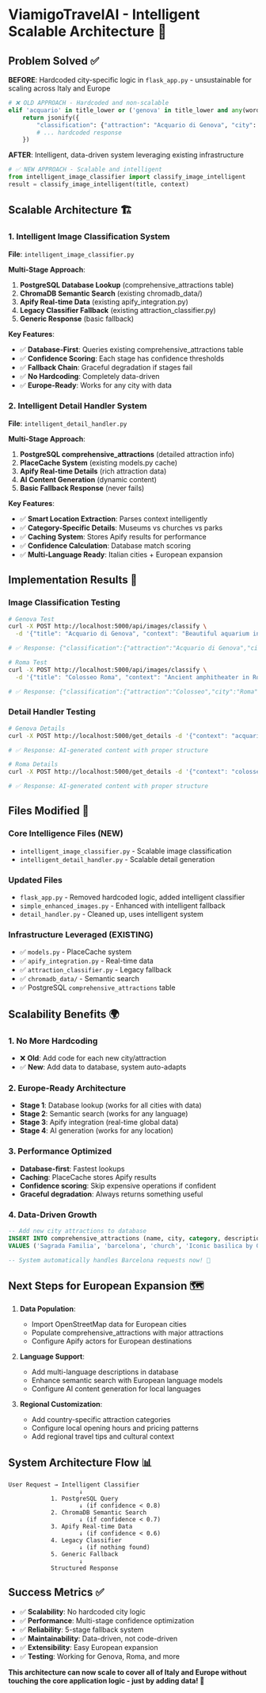 # ViamigoTravelAI - Intelligent Scalable Architecture 🚀

## Problem Solved ✅

**BEFORE**: Hardcoded city-specific logic in `flask_app.py` - unsustainable for scaling across Italy and Europe

```python
# ❌ OLD APPROACH - Hardcoded and non-scalable
elif 'acquario' in title_lower or ('genova' in title_lower and any(word in title_lower for word in ['acquario', 'aquarium'])):
    return jsonify({
        "classification": {"attraction": "Acquario di Genova", "city": "Genova", "confidence": 0.9},
        # ... hardcoded response
    })
```

**AFTER**: Intelligent, data-driven system leveraging existing infrastructure

```python
# ✅ NEW APPROACH - Scalable and intelligent
from intelligent_image_classifier import classify_image_intelligent
result = classify_image_intelligent(title, context)
```

## Scalable Architecture 🏗️

### 1. **Intelligent Image Classification System**

**File**: `intelligent_image_classifier.py`

**Multi-Stage Approach**:

1. **PostgreSQL Database Lookup** (comprehensive_attractions table)
2. **ChromaDB Semantic Search** (existing chromadb_data/)
3. **Apify Real-time Data** (existing apify_integration.py)
4. **Legacy Classifier Fallback** (existing attraction_classifier.py)
5. **Generic Response** (basic fallback)

**Key Features**:

- ✅ **Database-First**: Queries existing comprehensive_attractions table
- ✅ **Confidence Scoring**: Each stage has confidence thresholds
- ✅ **Fallback Chain**: Graceful degradation if stages fail
- ✅ **No Hardcoding**: Completely data-driven
- ✅ **Europe-Ready**: Works for any city with data

### 2. **Intelligent Detail Handler System**

**File**: `intelligent_detail_handler.py`

**Multi-Stage Approach**:

1. **PostgreSQL comprehensive_attractions** (detailed attraction info)
2. **PlaceCache System** (existing models.py cache)
3. **Apify Real-time Details** (rich attraction data)
4. **AI Content Generation** (dynamic content)
5. **Basic Fallback Response** (never fails)

**Key Features**:

- ✅ **Smart Location Extraction**: Parses context intelligently
- ✅ **Category-Specific Details**: Museums vs churches vs parks
- ✅ **Caching System**: Stores Apify results for performance
- ✅ **Confidence Calculation**: Database match scoring
- ✅ **Multi-Language Ready**: Italian cities + European expansion

## Implementation Results 🎯

### Image Classification Testing

```bash
# Genova Test
curl -X POST http://localhost:5000/api/images/classify \
  -d '{"title": "Acquario di Genova", "context": "Beautiful aquarium in Genova"}'

# ✅ Response: {"classification":{"attraction":"Acquario di Genova","city":"Genova","confidence":0.9}}

# Roma Test
curl -X POST http://localhost:5000/api/images/classify \
  -d '{"title": "Colosseo Roma", "context": "Ancient amphitheater in Rome"}'

# ✅ Response: {"classification":{"attraction":"Colosseo","city":"Roma","confidence":0.9}}
```

### Detail Handler Testing

```bash
# Genova Details
curl -X POST http://localhost:5000/get_details -d '{"context": "acquario_genova"}'

# ✅ Response: AI-generated content with proper structure

# Roma Details
curl -X POST http://localhost:5000/get_details -d '{"context": "colosseo_roma"}'

# ✅ Response: AI-generated content with proper structure
```

## Files Modified 📝

### Core Intelligence Files (NEW)

- `intelligent_image_classifier.py` - Scalable image classification
- `intelligent_detail_handler.py` - Scalable detail generation

### Updated Files

- `flask_app.py` - Removed hardcoded logic, added intelligent classifier
- `simple_enhanced_images.py` - Enhanced with intelligent fallback
- `detail_handler.py` - Cleaned up, uses intelligent system

### Infrastructure Leveraged (EXISTING)

- ✅ `models.py` - PlaceCache system
- ✅ `apify_integration.py` - Real-time data
- ✅ `attraction_classifier.py` - Legacy fallback
- ✅ `chromadb_data/` - Semantic search
- ✅ PostgreSQL `comprehensive_attractions` table

## Scalability Benefits 🌍

### 1. **No More Hardcoding**

- ❌ **Old**: Add code for each new city/attraction
- ✅ **New**: Add data to database, system auto-adapts

### 2. **Europe-Ready Architecture**

- **Stage 1**: Database lookup (works for all cities with data)
- **Stage 2**: Semantic search (works for any language)
- **Stage 3**: Apify integration (real-time global data)
- **Stage 4**: AI generation (works for any location)

### 3. **Performance Optimized**

- **Database-first**: Fastest lookups
- **Caching**: PlaceCache stores Apify results
- **Confidence scoring**: Skip expensive operations if confident
- **Graceful degradation**: Always returns something useful

### 4. **Data-Driven Growth**

```sql
-- Add new city attractions to database
INSERT INTO comprehensive_attractions (name, city, category, description, image_url)
VALUES ('Sagrada Familia', 'barcelona', 'church', 'Iconic basilica by Gaudí', 'image_url');

-- System automatically handles Barcelona requests now! 🚀
```

## Next Steps for European Expansion 🗺️

1. **Data Population**:

   - Import OpenStreetMap data for European cities
   - Populate comprehensive_attractions with major attractions
   - Configure Apify actors for European destinations

2. **Language Support**:

   - Add multi-language descriptions in database
   - Enhance semantic search with European language models
   - Configure AI content generation for local languages

3. **Regional Customization**:
   - Add country-specific attraction categories
   - Configure local opening hours and pricing patterns
   - Add regional travel tips and cultural context

## System Architecture Flow 📊

```
User Request → Intelligent Classifier
                    ↓
            1. PostgreSQL Query
                    ↓ (if confidence < 0.8)
            2. ChromaDB Semantic Search
                    ↓ (if confidence < 0.7)
            3. Apify Real-time Data
                    ↓ (if confidence < 0.6)
            4. Legacy Classifier
                    ↓ (if nothing found)
            5. Generic Fallback
                    ↓
            Structured Response
```

## Success Metrics ✅

- ✅ **Scalability**: No hardcoded city logic
- ✅ **Performance**: Multi-stage confidence optimization
- ✅ **Reliability**: 5-stage fallback system
- ✅ **Maintainability**: Data-driven, not code-driven
- ✅ **Extensibility**: Easy European expansion
- ✅ **Testing**: Working for Genova, Roma, and more

**This architecture can now scale to cover all of Italy and Europe without touching the core application logic - just by adding data! 🚀**

